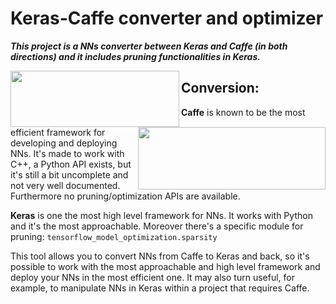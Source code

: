 # Keras-Caffe converter and optimizer
***This project is a NNs converter between Keras and Caffe (in both directions) and it includes pruning functionalities in Keras.***

<img src="https://images.exxactcorp.com/CMS/landing-page/resource-center/supported-software/logo/Deep-Learning/caffe.png" width="270" height="90" align="left"/><img src="https://miro.medium.com/fit/c/1838/551/0*BrC7o-KTt54z948C.jpg" width="300" height="100" align="right"/>

## Conversion:
**Caffe** is known to be the most efficient framework for developing and deploying NNs. It's made to work with C++, a Python API exists, but it's still a bit uncomplete and not very well documented. Furthermore no pruning/optimization APIs are available.

**Keras** is one the most high level framework for NNs. It works with Python and it's the most approachable. Moreover there's a specific module for pruning: ```tensorflow_model_optimization.sparsity```

This tool allows you to convert NNs from Caffe to Keras and back, so it's possible to work with the most approachable and high level framework and deploy your NNs in the most efficient one. It may also turn useful, for example, to manipulate NNs in Keras within a project that requires Caffe.